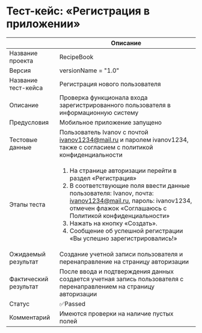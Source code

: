 # Тест-кейс: «Регистрация в приложении»

||Описание|
| --- | --- |
| Название проекта | RecipeBook |
| Версия | versionName = "1.0" |
| Название тест-кейса | Регистрация нового пользователя |
| Описание | Проверка функционала входа зарегистрированного пользователя в информационную систему |
| Предусловия | Мобильное приложение запущено |
| Тестовые данные | Пользователь Ivanov с почтой ivanov1234@mail.ru и паролем ivanov1234, также с согласием с политикой конфиденциальности |
| Этапы теста | <ol><li>На странице авторизации перейти в раздел «Регистрация»</li><li>В соответствующие поля ввести данные пользователя: Ivanov, почта: ivanov1234@mail.ru, пароль: ivanov1234, отмечен флажок «Соглашаюсь с Политикой конфиденциальности»</li><li>Нажать на кнопку «Создать».</li><li>Сообщение об успешной регистрации «Вы успешно зарегистрировались!»</li></ol> |
| Ожидаемый результат | Создание учетной записи пользователя и перенаправление на страницу авторизации |
| Фактический результат | После ввода и подтверждения данных создается учетная запись пользователя с перенаправлением на страницу авторизации |
| Статус | ✅Passed |
| Комментарий | Имеются проверки на наличие пустых полей |
